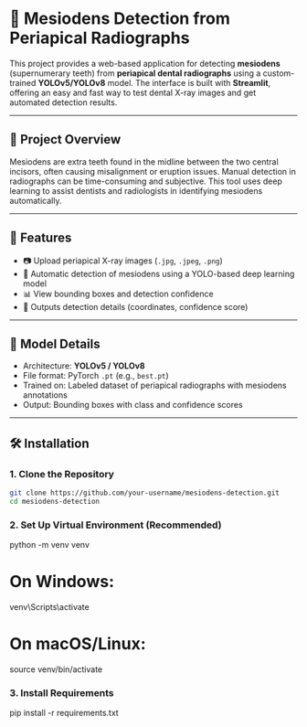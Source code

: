 # 🦷 Mesiodens Detection from Periapical Radiographs

This project provides a web-based application for detecting **mesiodens** (supernumerary teeth) from **periapical dental radiographs** using a custom-trained **YOLOv5/YOLOv8** model. The interface is built with **Streamlit**, offering an easy and fast way to test dental X-ray images and get automated detection results.

---

## 🔬 Project Overview

Mesiodens are extra teeth found in the midline between the two central incisors, often causing misalignment or eruption issues. Manual detection in radiographs can be time-consuming and subjective. This tool uses deep learning to assist dentists and radiologists in identifying mesiodens automatically.

---

## 🚀 Features

- 📷 Upload periapical X-ray images (`.jpg`, `.jpeg`, `.png`)
- 🤖 Automatic detection of mesiodens using a YOLO-based deep learning model
- 📊 View bounding boxes and detection confidence
- 🧾 Outputs detection details (coordinates, confidence score)

---

## 🧠 Model Details

- Architecture: **YOLOv5 / YOLOv8**
- File format: PyTorch `.pt` (e.g., `best.pt`)
- Trained on: Labeled dataset of periapical radiographs with mesiodens annotations
- Output: Bounding boxes with class and confidence scores

---

## 🛠️ Installation

### 1. Clone the Repository

```bash
git clone https://github.com/your-username/mesiodens-detection.git
cd mesiodens-detection
```
### 2. Set Up Virtual Environment (Recommended)

python -m venv venv
# On Windows:
venv\Scripts\activate
# On macOS/Linux:
source venv/bin/activate

### 3. Install Requirements

pip install -r requirements.txt